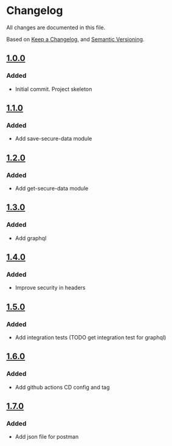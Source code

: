 # Changelog
All changes are documented in this file.

Based on [Keep a Changelog](https://keepachangelog.com/en/1.0.0/),
and [Semantic Versioning](https://semver.org/spec/v2.0.0.html).

## [1.0.0](https://github.com/rubenlupi/secure-data/releases/tag/1.0.0)
### Added
 - Initial commit. Project skeleton

## [1.1.0](https://github.com/rubenlupi/secure-data/releases/tag/1.1.0)
### Added
 - Add save-secure-data module

## [1.2.0](https://github.com/rubenlupi/secure-data/releases/tag/1.2.0)
### Added
 - Add get-secure-data module

## [1.3.0](https://github.com/rubenlupi/secure-data/releases/tag/1.3.0)
### Added
 - Add graphql

## [1.4.0](https://github.com/rubenlupi/secure-data/releases/tag/1.4.0)
### Added
 - Improve security in headers

## [1.5.0](https://github.com/rubenlupi/secure-data/releases/tag/1.5.0)
### Added
 - Add integration tests (TODO get integration test for graphql)

## [1.6.0](https://github.com/rubenlupi/secure-data/releases/tag/1.6.0)
### Added
 - Add github actions CD config and tag

## [1.7.0](https://github.com/rubenlupi/secure-data/releases/tag/1.7.0)
### Added
 - Add json file for postman